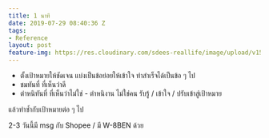 ```yaml
---
title: 1 นาที
date: 2019-07-29 08:40:36 Z
tags:
- Reference
layout: post
feature-img: https://res.cloudinary.com/sdees-reallife/image/upload/v1564388252/IMG_20190729_091527.jpg
---
```


- ตั้งเป้าหมายให้ชัดเจน แบ่งเป็นข้อย่อยให้เข้าใจ ทำสำเร็จได้เป็นข้อ ๆ ไป
- ชมทันที่ ที่เห็นว่าดี
- ตำหนิทันที่ ที่เห็นว่าไม่ใช่ - ตำหนิงาน ไม่ใช่คน รับรู้ / เข้าใจ / ปรับเข้าสู่เป้าหมาย

แล้วทำซ้ำกับเป้าหมายต่อ ๆ ไป

<i class="fa fa-child" style="color:plum"></i>

2-3 วันนี้มี msg กับ Shopee / มี W-8BEN ด้วย
